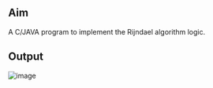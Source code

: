 ## Aim
A C/JAVA program to implement the Rijndael algorithm logic.
## Output
![image](https://user-images.githubusercontent.com/62592828/147047805-acb63070-2a82-49d9-b36d-2ba69dced900.png)

